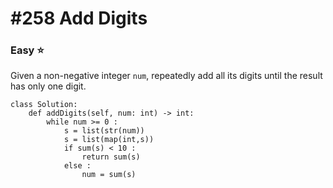 # \#258 Add Digits

### Easy :star:

 Given a non-negative integer `num`, repeatedly add all its digits until the result has only one digit.

```text
class Solution:
    def addDigits(self, num: int) -> int:
        while num >= 0 :
            s = list(str(num))
            s = list(map(int,s))
            if sum(s) < 10 :
                return sum(s)
            else :
                num = sum(s)
```

